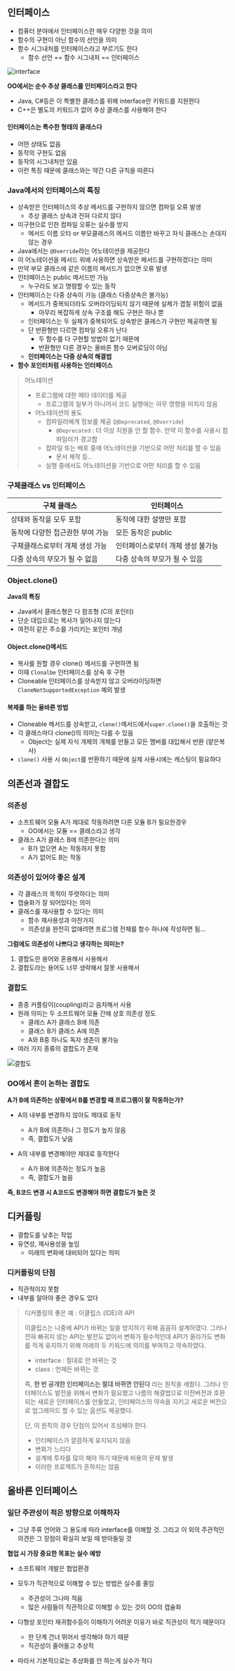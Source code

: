 ## 인터페이스

- 컴퓨터 분야에서 인터페이스란 매우 다양한 것을 의미
- 함수의 구현이 아닌 함수의 선언을 의미
- 함수 시그내처를 인터페이스라고 부르기도 한다
  - 함수 선언 == 함수 시그내처 == 인터페이스



![interface](./images/08_1.png)

**OO에서는 순수 추상 클래스를 인터페이스라고 한다**

- Java, C#등은 이 특별한 클래스를 위해 interface란 키워드를 지원한다
- C++은 별도의 키워드가 없어 추상 클래스를 사용해야 한다





#### 인터페이스는 특수한 형태의 클래스다

- 어떤 상태도 없음
- 동작의 구현도 없음
- 동작의 시그내처만 있음
- 이런 특징 때문에 클래스와는 약간 다른 규칙을 따른다



### Java에서의 인터페이스의 특징

- 상속받은 인터페이스의 추상 메서드를 구현하지 않으면 컴파일 오류 발생
  - 추상 클래스 상속과 전혀 다르지 않다
- 미구현으로 인한 컴파일 오류는 실수를 방지
  - 메서드 이름 오타 or 부모클래스의 메서드 이름만 바꾸고 자식 클래스는 손대지 않는 경우
-  Java에서는 `@Override`라는 어노테이션을 제공한다
  - 이 어노테이션을 메서드 위에 사용하면 상속받은 메서드를 구현하겠다는 의미
  - 만약 부모 클래스에 같은 이름의 메서드가 없으면 오류 발생
- 인터페이스는 public 메서드만 가능
  - 누구라도 보고 명령할 수 있는 동작
- 인터페이스는 다중 상속이 가능 (클래스 다중상속은 불가능)
  - 메서드가 중복되더라도 오버라이딩되지 않기 때문에 실체가 겹칠 위험이 없음
    - 아무리 복잡하게 상속 구조를 해도 구현은 하나 뿐
  - 인터페이스는 두 실체가 중복되어도 상속받은 클래스가 구현만 제공하면 됨
  - 단 반환형만 다르면 컴파일 오류가 난다
    - 두 함수를 다 구현할 방법이 없기 때문에
    - 반환형만 다른 경우는 올바른 함수 오버로딩이 아님
  - **인터페이스는 다중 상속의 해결법**
- **함수 포인터처럼 사용하는 인터페이스**



> 어노테이션
>
> - 프로그램에 대한 메타 데이터를 제공
>   - 프로그램의 일부가 아니어서 코드 실행에는 아무 영향을 미치지 않음
> - 어노테이션의 용도
>   - 컴파일러에게 정보를 제공 (`@Deprecated`, `@Override`)
>     - `@Deprecated` : 더 이상 지원을 안 할 함수. 만약 이 함수를 사용시 컴파일러가 경고함
>   - 컴파일 또는 배포 중에 어노테이션을 기반으로 어떤 처리를 할 수 있음
>     - 문서 제작 등..
>   - 실행 중에서도 어노테이션을 기반으로 어떤 처리를 할 수 있음





### 구체클래스 vs 인터페이스

| 구체 클래스                      | 인터페이스                        |
| -------------------------------- | --------------------------------- |
| 상태와 동작을 모두 포함          | 동작에 대한 설명만 포함           |
| 동작에 다양한 접근권한 부여 가능 | 모든 동작은 public                |
| 구체클래스로부터 개체 생성 가능  | 인터페이스로부터 개체 생성 불가능 |
| 다중 상속의 부모가 될 수 없음    | 다중 상속의 부모가 될 수 있음     |

### Object.clone()

**Java의 특징**

- Java에서 클래스형은 다 참조형 (C의 포인터)
- 단순 대입으로는 복사가 일어나지 않는다
- 여전히 같은 주소를 가리키는 포인터 개념

#### Object.clone()메서드

- 복사를 원할 경우 clone() 메서드를 구현하면 됨
- 이때 `Clonalbe` 인터페이스를 상속 후 구현
- Cloneable 인터페이스를 상속받지 않고 오버라이딩하면 `CloneNotSupportedException` 예외 발생



#### 복제를 하는 올바른 방법

- Cloneable 메서드를 상속받고, `clone()`메서드에서`super.clone()`을 호출하는 것
- 각 클래스마다 clone()의 의미는 다를 수 있음
  - Object는 실제 자식 개체의 개체를 만들고 모든 멤버를 대입해서 반환 (얕은복사)
- `clone()` 사용 시 `Object`를 반환하기 때문에 실제 사용시에는 캐스팅이 필요하다

 

## 의존선과 결합도

### 의존성

- 소프트웨어 모듈 A가 제대로 작동하려면 다른 모듈 B가 필요한경우
  - OO에서는 모듈 == 클래스라고 생각
- 클래스 A가 클래스 B에 의존한다는 의미
  - B가 없으면 A는 작동하지 못함
  - A가 없어도 B는 작동



### 의존성이 있어야 좋은 설계

- 각 클래스의 목적이 뚜렷하다는 의미
- 캡슐화가 잘 되어있다는 의미
- 클래스를 재사용할 수 있다는 의미
  - 함수 재사용성과 마찬가지
  - 의존성을 완전히 없애려면 프로그램 전체를 함수 하나에 작성하면 됨...

**그럼에도 의존성이 나쁘다고 생각하는 의미는?**

1. 결합도란 용어와 혼용해서 사용해서
2. 결합도라는 용어도 너무 생략해서 잘못 사용해서



### 결합도

- 종종 커플링이(coupling)라고 음차해서 사용
- 원래 의미는 두 소프트웨어 모듈 간에 상호 의존성 정도
  - 클래스 A가 클래스 B에 의존
  - 클래스 B가 클래스 A에 의존
  - A와 B중 하나도 독자 생존이 불가능
- 여러 가지 종류의 결합도가 존재

![결합도](./images/08_2.png)



### OO에서 흔이 논하는 결합도

**A가 B에 의존하는 상황에서 B를 변경할 때 프로그램이 잘 작동하는가?**

- A의 내부를 변경하지 않아도 제대로 동작
  - A가 B에 의존하나 그 정도가 높지 않음
  - 즉, 결합도가 낮음

- A의 내부를 변경해야만 제대로 동작한다
  - A가 B에 의존하는 정도가 높음
  - 즉, 결합도가 높음

**즉, B코드 변경 시 A코드도 변경해야 하면 결합도가 높은 것**



## 디커플링

- 결합도를 낮추는 작업
- 유연성, 재사용성을 높임
  - 미래의 변화에 대비되어 있다는 의미

### 디커플링의 단점

- 직관적이지 못함
- 내부를 알아야 좋은 경우도 있다

> 디커플링의 좋은 예 : 이클립스 (IDE)의 API
>
> 이클립스는 나중에 API가 바뀌는 일을 방지하기 위해 꼼꼼히 설계하였다. 그러나 전혀 빠귀지 않는 API는 발전도 없어서 변화가 필수적인데 API가 올라가도 변화를 적게 유지하기 위해 아래의 두 키워드에 의미를 부여하고 약속하였다.
>
> - interface : 절대로 안 바뀌는 것
> - class : 언제든 바뀌는 것
>
> 즉, **한 번 공개한 인터페이스는 절대 바뀌면 안된다** 라는 원칙을 세웠다. 그러나 인터페이스도 발전을 위해서 변화가 필요했고 나름의 해결법으로 이전버전과 호환되는 새로운 인터페이스를 만들었고, 인터페이스의 약속을 지키고 새로운 버전으로 업그레이드 할 수 있는 옵션도 제공했다.
>
> 단, 이 원칙의 경우 단점이 있어서 조심해야 한다.
>
> - 인터페이스가 깔끔하게 유지되지 않음
> - 변화가 느리다
> - 설계에 투자를 많이 해야 하기 때문에 비용의 문제 발생
> - 이러한 프로젝트가 흔하지는 않음

## 올바른 인터페이스

### 일단 주관성이 적은 방향으로 이해하자

- 그냥 주류 언어와 그 용도에 따라 interface를 이해할 것. 그리고 이 외의 주관적인 의견은 그 장점이 확실히 보일 때 받아들일 것

**협업 시 가장 중요한 목표는 실수 예방**

- 소프트웨어 개발은 협업환경
- 모두가 직관적으로 이해할 수 있는 방법은 실수를 줄임
  - 주관성이 그나마 적음
  - 많은 사람들이 직관적으로 이해할 수 있는 것이 OO의 캡슐화

- 다형성 포인터 재귀함수등이 이해하기 어려운 이유가 바로 직관성이 적기 때문이다
  - 한 단계 건너 뛰어서 생각해야 하기 때문
  - 직관성이 줄어들고 추상적
- 따라서 기본적으로는 추상화를 안 하는게 실수가 적다



